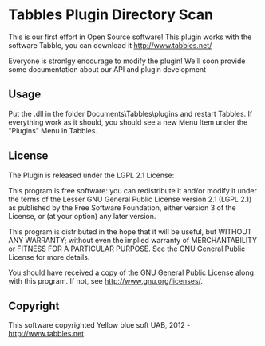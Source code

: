 Tabbles Plugin Directory Scan
=============

This is our first effort in Open Source software! 
This plugin works with the software Tabble, you can download it http://www.tabbles.net/ 

Everyone is stronlgy encourage to modify the plugin! We'll soon provide some documentation about our API and plugin development

Usage
-------
Put the .dll in the folder Documents\Tabbles\plugins and restart Tabbles. If everything work as it should, you should see a new Menu Item under the "Plugins" Menu in Tabbles.


License 
-------

The Plugin is released under the LGPL 2.1 License:

This program is free software: you can redistribute it and/or modify it under the terms of the Lesser GNU General Public License version 2.1 (LGPL 2.1) as published by the Free Software Foundation, either version 3 of the License, or (at your option) any later version.

This program is distributed in the hope that it will be useful, but WITHOUT ANY WARRANTY; without even the implied warranty of MERCHANTABILITY or FITNESS FOR A PARTICULAR PURPOSE.  See the GNU General Public License for more details.

You should have received a copy of the GNU General Public License along with this program.  If not, see <http://www.gnu.org/licenses/>.


Copyright
-------
This software copyrighted Yellow blue soft UAB, 2012 - http://www.tabbles.net

